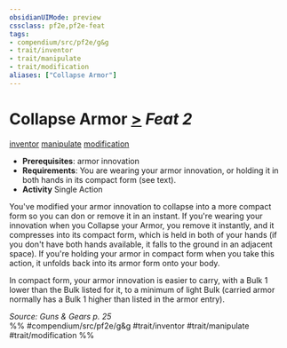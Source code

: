 ```yaml
---
obsidianUIMode: preview
cssclass: pf2e,pf2e-feat
tags:
- compendium/src/pf2e/g&g
- trait/inventor
- trait/manipulate
- trait/modification
aliases: ["Collapse Armor"]
---
```

# Collapse Armor  [>](/rules/core-rulebook/chapter-9-playing-the-game.md#Actions "Single Action") *Feat 2*  
[inventor](/rules/traits/inventor-g-g.md)  [manipulate](/rules/traits/manipulate.md)  [modification](/rules/traits/modification-g-g.md)  

- **Prerequisites**: armor innovation
- **Requirements**: You are wearing your armor innovation, or holding it in both hands in its compact form (see text).
- **Activity** Single Action

You've modified your armor innovation to collapse into a more compact form so you can don or remove it in an instant. If you're wearing your innovation when you Collapse your Armor, you remove it instantly, and it compresses into its compact form, which is held in both of your hands (if you don't have both hands available, it falls to the ground in an adjacent space). If you're holding your armor in compact form when you take this action, it unfolds back into its armor form onto your body.

In compact form, your armor innovation is easier to carry, with a Bulk 1 lower than the Bulk listed for it, to a minimum of light Bulk (carried armor normally has a Bulk 1 higher than listed in the armor entry).

*Source: Guns & Gears p. 25*  
%% #compendium/src/pf2e/g&g #trait/inventor #trait/manipulate #trait/modification %%